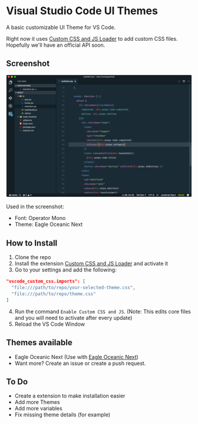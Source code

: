 # Visual Studio Code UI Themes

A basic customizable UI Theme for VS Code.

Right now it uses [Custom CSS and JS Loader](https://marketplace.visualstudio.com/items?itemName=be5invis.vscode-custom-css) to add custom CSS files. Hopefully we'll have an official API soon.

## Screenshot

![](https://raw.githubusercontent.com/edenstrom/vscode-ui-themes/master/screenshots/eagle-oceanic-next.png)

Used in the screenshot:
- Font: Operator Mono
- Theme: Eagle Oceanic Next

## How to Install

1. Clone the repo
2. Install the extension [Custom CSS and JS Loader](https://marketplace.visualstudio.com/items?itemName=be5invis.vscode-custom-css) and activate it
3. Go to your settings and add the following:
```json
"vscode_custom_css.imports": [
  "file:///path/to/repo/your-selected-theme.css",
  "file:///path/to/repo/theme.css"
]
```
4. Run the command `Enable Custom CSS and JS`.
  (Note: This edits core files and you will need to activate after every update)
5. Reload the VS Code Window

## Themes available

- Eagle Oceanic Next (Use with [Eagle Oceanic Next](https://marketplace.visualstudio.com/items?itemName=graf009.Eagle-Oceanic-Next))
- Want more? Create an issue or create a push request.

## To Do

- Create a extension to make installation easier
- Add more Themes
- Add more variables
- Fix missing theme details (for example)